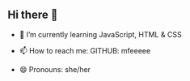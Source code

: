 ## Hi there 👋

- 🌱 I’m currently learning JavaScript, HTML & CSS

- 📫 How to reach me: GITHUB: mfeeeee
- 😄 Pronouns: she/her
